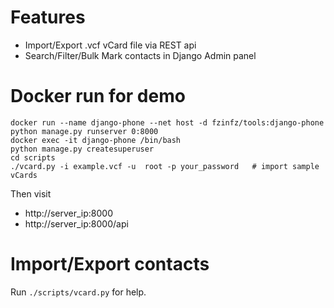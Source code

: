 # Features
- Import/Export .vcf vCard file via REST api
- Search/Filter/Bulk Mark contacts in Django Admin panel

# Docker run for demo
```
docker run --name django-phone --net host -d fzinfz/tools:django-phone python manage.py runserver 0:8000
docker exec -it django-phone /bin/bash
python manage.py createsuperuser
cd scripts
./vcard.py -i example.vcf -u  root -p your_password   # import sample vCards
```
Then visit 
- http://server_ip:8000
- http://server_ip:8000/api

# Import/Export contacts
Run `./scripts/vcard.py` for help.

